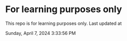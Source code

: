 # For learning purposes only
This repo is for learning purposes only.
Last updated at

Sunday, April 7, 2024 3:33:56 PM

